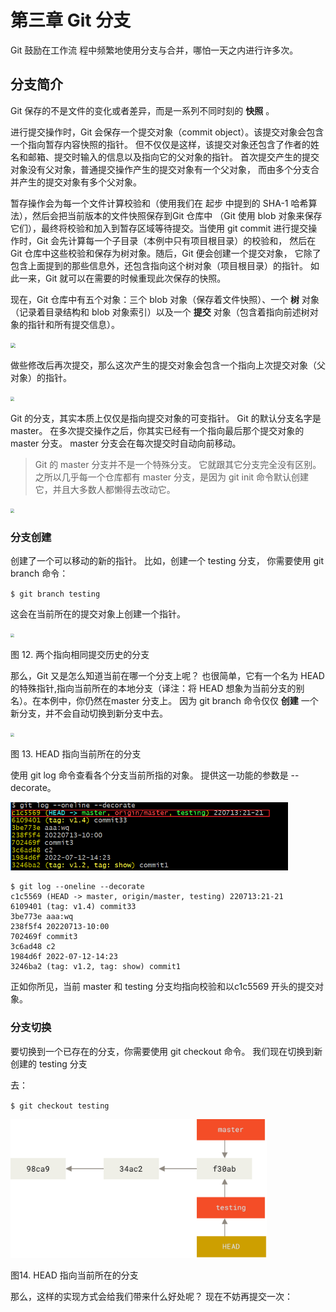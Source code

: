 # 第三章 **Git** **分支**

Git 鼓励在工作流 程中频繁地使用分支与合并，哪怕一天之内进行许多次。 

## **分支简介**

 Git 保存的不是文件的变化或者差异，而是一系列不同时刻的 **快照** 。

进行提交操作时，Git 会保存一个提交对象（commit object）。该提交对象会包含一个指向暂存内容快照的指针。 但不仅仅是这样，该提交对象还包含了作者的姓 名和邮箱、提交时输入的信息以及指向它的父对象的指针。 首次提交产生的提交对象没有父对象，普通提交操作产生的提交对象有一个父对象， 而由多个分支合并产生的提交对象有多个父对象。



 暂存操作会为每一个文件计算校验和（使用我们在 起步 中提到的 SHA-1 哈希算法），然后会把当前版本的文件快照保存到Git 仓库中 （Git 使用 blob 对象来保存它们），最终将校验和加入到暂存区域等待提交。当使用 git commit 进行提交操作时，Git 会先计算每一个子目录（本例中只有项目根目录）的校验和， 然后在 Git 仓库中这些校验和保存为树对象。随后，Git 便会创建一个提交对象， 它除了包含上面提到的那些信息外，还包含指向这个树对象（项目根目录）的指针。 如此一来，Git 就可以在需要的时候重现此次保存的快照。

现在，Git 仓库中有五个对象：三个 blob 对象（保存着文件快照）、一个 **树** 对象 （记录着目录结构和 blob 对象索引）以及一个 **提交** 对象（包含着指向前述树对象的指针和所有提交信息）。

<img src="D:\github_exercise\learn_progit\images\图片15.png" style="zoom:50%"/>

做些修改后再次提交，那么这次产生的提交对象会包含一个指向上次提交对象（父对象）的指针。

<img src="D:\github_exercise\learn_progit\images\图片16.png" style="zoom:40%"/>

Git 的分支，其实本质上仅仅是指向提交对象的可变指针。 Git 的默认分支名字是 master。 在多次提交操作之后，你其实已经有一个指向最后那个提交对象的 master 分支。 master 分支会在每次提交时自动向前移动。

>Git 的 master 分支并不是一个特殊分支。 它就跟其它分支完全没有区别。 之所以几乎每一个仓库都有 master 分支，是因为 git init 命令默认创建它，并且大多数人都懒得去改动它。

<img src="D:\github_exercise\learn_progit\images\图片17.png" style="zoom:40%"/>

### **分支创建**

创建了一个可以移动的新的指针。 比如，创建一个 testing 分支， 你需要使用 git branch 命令：

`$ git branch testing`

这会在当前所在的提交对象上创建一个指针。

<img src="D:\github_exercise\learn_progit\images\图片18.png" style="zoom:40%"/>

图 12. 两个指向相同提交历史的分支

那么，Git 又是怎么知道当前在哪一个分支上呢？ 也很简单，它有一个名为 HEAD 的特殊指针,指向当前所在的本地分支（译注：将 HEAD 想象为当前分支的别名）。在本例中，你仍然在master 分支上。 因为 git branch 命令仅仅 **创建** 一个新分支，并不会自动切换到新分支中去。

<img src="D:\github_exercise\learn_progit\images\图片19.png" style="zoom:40%"/>

图 13. HEAD 指向当前所在的分支

使用 git log 命令查看各个分支当前所指的对象。 提供这一功能的参数是 --decorate。

<img src="images/图片20.png" style="zoom:60%"/>

```
$ git log --oneline --decorate
c1c5569 (HEAD -> master, origin/master, testing) 220713:21-21
6109401 (tag: v1.4) commit33
3be773e aaa:wq
238f5f4 20220713-10:00
702469f commit3
3c6ad48 c2
1984d6f 2022-07-12-14:23
3246ba2 (tag: v1.2, tag: show) commit1
```

正如你所见，当前 master 和 testing 分支均指向校验和以c1c5569 开头的提交对象。

### **分支切换**

要切换到一个已存在的分支，你需要使用 git checkout 命令。 我们现在切换到新创建的 testing 分支 

去：

`$ git checkout testing`

<img src="images/图片21.png" style="zoom:40%"/>

图14. HEAD 指向当前所在的分支

那么，这样的实现方式会给我们带来什么好处呢？ 现在不妨再提交一次：

